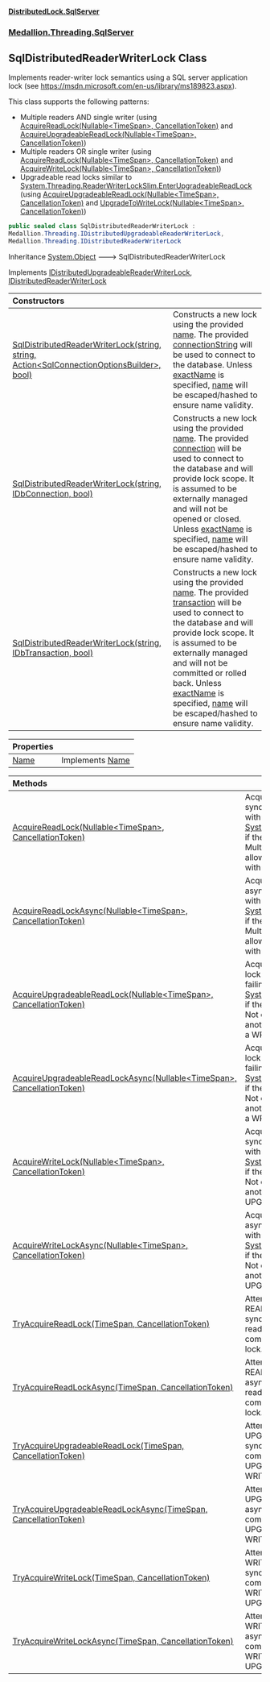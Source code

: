 #### [DistributedLock.SqlServer](README.md 'README')
### [Medallion.Threading.SqlServer](Medallion.Threading.SqlServer.md 'Medallion.Threading.SqlServer')

## SqlDistributedReaderWriterLock Class

Implements reader-writer lock semantics using a SQL server application lock
(see https://msdn.microsoft.com/en-us/library/ms189823.aspx).

This class supports the following patterns:
* Multiple readers AND single writer (using [AcquireReadLock(Nullable&lt;TimeSpan&gt;, CancellationToken)](SqlDistributedReaderWriterLock.AcquireReadLock.VL35b6pTj/jUeLkzFiukmQ.md 'Medallion.Threading.SqlServer.SqlDistributedReaderWriterLock.AcquireReadLock(System.Nullable<System.TimeSpan>, System.Threading.CancellationToken)') and [AcquireUpgradeableReadLock(Nullable&lt;TimeSpan&gt;, CancellationToken)](SqlDistributedReaderWriterLock.AcquireUpgradeableReadLock.FQQa8Ne3Ve3DCYUMPEnBDg.md 'Medallion.Threading.SqlServer.SqlDistributedReaderWriterLock.AcquireUpgradeableReadLock(System.Nullable<System.TimeSpan>, System.Threading.CancellationToken)'))
* Multiple readers OR single writer (using [AcquireReadLock(Nullable&lt;TimeSpan&gt;, CancellationToken)](SqlDistributedReaderWriterLock.AcquireReadLock.VL35b6pTj/jUeLkzFiukmQ.md 'Medallion.Threading.SqlServer.SqlDistributedReaderWriterLock.AcquireReadLock(System.Nullable<System.TimeSpan>, System.Threading.CancellationToken)') and [AcquireWriteLock(Nullable&lt;TimeSpan&gt;, CancellationToken)](SqlDistributedReaderWriterLock.AcquireWriteLock.EU9XGhm/TaMbin4RU73eiA.md 'Medallion.Threading.SqlServer.SqlDistributedReaderWriterLock.AcquireWriteLock(System.Nullable<System.TimeSpan>, System.Threading.CancellationToken)'))
* Upgradeable read locks similar to [System.Threading.ReaderWriterLockSlim.EnterUpgradeableReadLock](https://docs.microsoft.com/en-us/dotnet/api/System.Threading.ReaderWriterLockSlim.EnterUpgradeableReadLock 'System.Threading.ReaderWriterLockSlim.EnterUpgradeableReadLock') (using [AcquireUpgradeableReadLock(Nullable&lt;TimeSpan&gt;, CancellationToken)](SqlDistributedReaderWriterLock.AcquireUpgradeableReadLock.FQQa8Ne3Ve3DCYUMPEnBDg.md 'Medallion.Threading.SqlServer.SqlDistributedReaderWriterLock.AcquireUpgradeableReadLock(System.Nullable<System.TimeSpan>, System.Threading.CancellationToken)') and [UpgradeToWriteLock(Nullable&lt;TimeSpan&gt;, CancellationToken)](https://github.com/madelson/DistributedLock/tree/default-documentation/docs/api/DistributedLock.Core/IDistributedLockUpgradeableHandle.UpgradeToWriteLock.Tz7MsKLra+HymbjqGwuzRQ.md 'Medallion.Threading.IDistributedLockUpgradeableHandle.UpgradeToWriteLock(System.Nullable{System.TimeSpan},System.Threading.CancellationToken)'))

```csharp
public sealed class SqlDistributedReaderWriterLock :
Medallion.Threading.IDistributedUpgradeableReaderWriterLock,
Medallion.Threading.IDistributedReaderWriterLock
```

Inheritance [System.Object](https://docs.microsoft.com/en-us/dotnet/api/System.Object 'System.Object') &#129106; SqlDistributedReaderWriterLock

Implements [IDistributedUpgradeableReaderWriterLock](https://github.com/madelson/DistributedLock/tree/default-documentation/docs/api/DistributedLock.Core/IDistributedUpgradeableReaderWriterLock.md 'Medallion.Threading.IDistributedUpgradeableReaderWriterLock'), [IDistributedReaderWriterLock](https://github.com/madelson/DistributedLock/tree/default-documentation/docs/api/DistributedLock.Core/IDistributedReaderWriterLock.md 'Medallion.Threading.IDistributedReaderWriterLock')

| Constructors | |
| :--- | :--- |
| [SqlDistributedReaderWriterLock(string, string, Action&lt;SqlConnectionOptionsBuilder&gt;, bool)](SqlDistributedReaderWriterLock..ctor.t7dQ4a6u8pWRU7S46Bev2w.md 'Medallion.Threading.SqlServer.SqlDistributedReaderWriterLock.SqlDistributedReaderWriterLock(string, string, System.Action<Medallion.Threading.SqlServer.SqlConnectionOptionsBuilder>, bool)') | Constructs a new lock using the provided [name](SqlDistributedReaderWriterLock..ctor.t7dQ4a6u8pWRU7S46Bev2w.md#Medallion.Threading.SqlServer.SqlDistributedReaderWriterLock.SqlDistributedReaderWriterLock(string,string,System.Action_Medallion.Threading.SqlServer.SqlConnectionOptionsBuilder_,bool).name 'Medallion.Threading.SqlServer.SqlDistributedReaderWriterLock.SqlDistributedReaderWriterLock(string, string, System.Action<Medallion.Threading.SqlServer.SqlConnectionOptionsBuilder>, bool).name').   The provided [connectionString](SqlDistributedReaderWriterLock..ctor.t7dQ4a6u8pWRU7S46Bev2w.md#Medallion.Threading.SqlServer.SqlDistributedReaderWriterLock.SqlDistributedReaderWriterLock(string,string,System.Action_Medallion.Threading.SqlServer.SqlConnectionOptionsBuilder_,bool).connectionString 'Medallion.Threading.SqlServer.SqlDistributedReaderWriterLock.SqlDistributedReaderWriterLock(string, string, System.Action<Medallion.Threading.SqlServer.SqlConnectionOptionsBuilder>, bool).connectionString') will be used to connect to the database.  Unless [exactName](SqlDistributedReaderWriterLock..ctor.t7dQ4a6u8pWRU7S46Bev2w.md#Medallion.Threading.SqlServer.SqlDistributedReaderWriterLock.SqlDistributedReaderWriterLock(string,string,System.Action_Medallion.Threading.SqlServer.SqlConnectionOptionsBuilder_,bool).exactName 'Medallion.Threading.SqlServer.SqlDistributedReaderWriterLock.SqlDistributedReaderWriterLock(string, string, System.Action<Medallion.Threading.SqlServer.SqlConnectionOptionsBuilder>, bool).exactName') is specified, [name](SqlDistributedReaderWriterLock..ctor.t7dQ4a6u8pWRU7S46Bev2w.md#Medallion.Threading.SqlServer.SqlDistributedReaderWriterLock.SqlDistributedReaderWriterLock(string,string,System.Action_Medallion.Threading.SqlServer.SqlConnectionOptionsBuilder_,bool).name 'Medallion.Threading.SqlServer.SqlDistributedReaderWriterLock.SqlDistributedReaderWriterLock(string, string, System.Action<Medallion.Threading.SqlServer.SqlConnectionOptionsBuilder>, bool).name') will be escaped/hashed to ensure name validity. |
| [SqlDistributedReaderWriterLock(string, IDbConnection, bool)](SqlDistributedReaderWriterLock..ctor.aQ4wmiPxon1R/D2jE25+dg.md 'Medallion.Threading.SqlServer.SqlDistributedReaderWriterLock.SqlDistributedReaderWriterLock(string, System.Data.IDbConnection, bool)') | Constructs a new lock using the provided [name](SqlDistributedReaderWriterLock..ctor.aQ4wmiPxon1R/D2jE25+dg.md#Medallion.Threading.SqlServer.SqlDistributedReaderWriterLock.SqlDistributedReaderWriterLock(string,System.Data.IDbConnection,bool).name 'Medallion.Threading.SqlServer.SqlDistributedReaderWriterLock.SqlDistributedReaderWriterLock(string, System.Data.IDbConnection, bool).name').  The provided [connection](SqlDistributedReaderWriterLock..ctor.aQ4wmiPxon1R/D2jE25+dg.md#Medallion.Threading.SqlServer.SqlDistributedReaderWriterLock.SqlDistributedReaderWriterLock(string,System.Data.IDbConnection,bool).connection 'Medallion.Threading.SqlServer.SqlDistributedReaderWriterLock.SqlDistributedReaderWriterLock(string, System.Data.IDbConnection, bool).connection') will be used to connect to the database and will provide lock scope. It is assumed to be externally managed and will not be opened or closed.  Unless [exactName](SqlDistributedReaderWriterLock..ctor.aQ4wmiPxon1R/D2jE25+dg.md#Medallion.Threading.SqlServer.SqlDistributedReaderWriterLock.SqlDistributedReaderWriterLock(string,System.Data.IDbConnection,bool).exactName 'Medallion.Threading.SqlServer.SqlDistributedReaderWriterLock.SqlDistributedReaderWriterLock(string, System.Data.IDbConnection, bool).exactName') is specified, [name](SqlDistributedReaderWriterLock..ctor.aQ4wmiPxon1R/D2jE25+dg.md#Medallion.Threading.SqlServer.SqlDistributedReaderWriterLock.SqlDistributedReaderWriterLock(string,System.Data.IDbConnection,bool).name 'Medallion.Threading.SqlServer.SqlDistributedReaderWriterLock.SqlDistributedReaderWriterLock(string, System.Data.IDbConnection, bool).name') will be escaped/hashed to ensure name validity. |
| [SqlDistributedReaderWriterLock(string, IDbTransaction, bool)](SqlDistributedReaderWriterLock..ctor.V/fj2Yk0d/CnC3hDs1y3Cg.md 'Medallion.Threading.SqlServer.SqlDistributedReaderWriterLock.SqlDistributedReaderWriterLock(string, System.Data.IDbTransaction, bool)') | Constructs a new lock using the provided [name](SqlDistributedReaderWriterLock..ctor.V/fj2Yk0d/CnC3hDs1y3Cg.md#Medallion.Threading.SqlServer.SqlDistributedReaderWriterLock.SqlDistributedReaderWriterLock(string,System.Data.IDbTransaction,bool).name 'Medallion.Threading.SqlServer.SqlDistributedReaderWriterLock.SqlDistributedReaderWriterLock(string, System.Data.IDbTransaction, bool).name').  The provided [transaction](SqlDistributedReaderWriterLock..ctor.V/fj2Yk0d/CnC3hDs1y3Cg.md#Medallion.Threading.SqlServer.SqlDistributedReaderWriterLock.SqlDistributedReaderWriterLock(string,System.Data.IDbTransaction,bool).transaction 'Medallion.Threading.SqlServer.SqlDistributedReaderWriterLock.SqlDistributedReaderWriterLock(string, System.Data.IDbTransaction, bool).transaction') will be used to connect to the database and will provide lock scope. It is assumed to be externally managed and will not be committed or rolled back.  Unless [exactName](SqlDistributedReaderWriterLock..ctor.V/fj2Yk0d/CnC3hDs1y3Cg.md#Medallion.Threading.SqlServer.SqlDistributedReaderWriterLock.SqlDistributedReaderWriterLock(string,System.Data.IDbTransaction,bool).exactName 'Medallion.Threading.SqlServer.SqlDistributedReaderWriterLock.SqlDistributedReaderWriterLock(string, System.Data.IDbTransaction, bool).exactName') is specified, [name](SqlDistributedReaderWriterLock..ctor.V/fj2Yk0d/CnC3hDs1y3Cg.md#Medallion.Threading.SqlServer.SqlDistributedReaderWriterLock.SqlDistributedReaderWriterLock(string,System.Data.IDbTransaction,bool).name 'Medallion.Threading.SqlServer.SqlDistributedReaderWriterLock.SqlDistributedReaderWriterLock(string, System.Data.IDbTransaction, bool).name') will be escaped/hashed to ensure name validity. |

| Properties | |
| :--- | :--- |
| [Name](SqlDistributedReaderWriterLock.Name.md 'Medallion.Threading.SqlServer.SqlDistributedReaderWriterLock.Name') | Implements [Name](https://github.com/madelson/DistributedLock/tree/default-documentation/docs/api/DistributedLock.Core/IDistributedLock.Name.md 'Medallion.Threading.IDistributedLock.Name') |

| Methods | |
| :--- | :--- |
| [AcquireReadLock(Nullable&lt;TimeSpan&gt;, CancellationToken)](SqlDistributedReaderWriterLock.AcquireReadLock.VL35b6pTj/jUeLkzFiukmQ.md 'Medallion.Threading.SqlServer.SqlDistributedReaderWriterLock.AcquireReadLock(System.Nullable<System.TimeSpan>, System.Threading.CancellationToken)') | Acquires a READ lock synchronously, failing with [System.TimeoutException](https://docs.microsoft.com/en-us/dotnet/api/System.TimeoutException 'System.TimeoutException') if the attempt times out. Multiple readers are allowed. Not compatible with a WRITE lock. Usage: |
| [AcquireReadLockAsync(Nullable&lt;TimeSpan&gt;, CancellationToken)](SqlDistributedReaderWriterLock.AcquireReadLockAsync.frJQMqQ08BVx5q1tgkQxjQ.md 'Medallion.Threading.SqlServer.SqlDistributedReaderWriterLock.AcquireReadLockAsync(System.Nullable<System.TimeSpan>, System.Threading.CancellationToken)') | Acquires a READ lock asynchronously, failing with [System.TimeoutException](https://docs.microsoft.com/en-us/dotnet/api/System.TimeoutException 'System.TimeoutException') if the attempt times out. Multiple readers are allowed. Not compatible with a WRITE lock. Usage: |
| [AcquireUpgradeableReadLock(Nullable&lt;TimeSpan&gt;, CancellationToken)](SqlDistributedReaderWriterLock.AcquireUpgradeableReadLock.FQQa8Ne3Ve3DCYUMPEnBDg.md 'Medallion.Threading.SqlServer.SqlDistributedReaderWriterLock.AcquireUpgradeableReadLock(System.Nullable<System.TimeSpan>, System.Threading.CancellationToken)') | Acquires an UPGRADE lock synchronously, failing with [System.TimeoutException](https://docs.microsoft.com/en-us/dotnet/api/System.TimeoutException 'System.TimeoutException') if the attempt times out. Not compatible with another UPGRADE lock or a WRITE lock. Usage: |
| [AcquireUpgradeableReadLockAsync(Nullable&lt;TimeSpan&gt;, CancellationToken)](SqlDistributedReaderWriterLock.AcquireUpgradeableReadLockAsync.m/YUdo7XWAgnG1T4s0f5Vw.md 'Medallion.Threading.SqlServer.SqlDistributedReaderWriterLock.AcquireUpgradeableReadLockAsync(System.Nullable<System.TimeSpan>, System.Threading.CancellationToken)') | Acquires an UPGRADE lock asynchronously, failing with [System.TimeoutException](https://docs.microsoft.com/en-us/dotnet/api/System.TimeoutException 'System.TimeoutException') if the attempt times out. Not compatible with another UPGRADE lock or a WRITE lock. Usage: |
| [AcquireWriteLock(Nullable&lt;TimeSpan&gt;, CancellationToken)](SqlDistributedReaderWriterLock.AcquireWriteLock.EU9XGhm/TaMbin4RU73eiA.md 'Medallion.Threading.SqlServer.SqlDistributedReaderWriterLock.AcquireWriteLock(System.Nullable<System.TimeSpan>, System.Threading.CancellationToken)') | Acquires a WRITE lock synchronously, failing with [System.TimeoutException](https://docs.microsoft.com/en-us/dotnet/api/System.TimeoutException 'System.TimeoutException') if the attempt times out. Not compatible with another WRITE lock or an UPGRADE lock. Usage: |
| [AcquireWriteLockAsync(Nullable&lt;TimeSpan&gt;, CancellationToken)](SqlDistributedReaderWriterLock.AcquireWriteLockAsync.am3WXoiXExWu7PDcFrcbHg.md 'Medallion.Threading.SqlServer.SqlDistributedReaderWriterLock.AcquireWriteLockAsync(System.Nullable<System.TimeSpan>, System.Threading.CancellationToken)') | Acquires a WRITE lock asynchronously, failing with [System.TimeoutException](https://docs.microsoft.com/en-us/dotnet/api/System.TimeoutException 'System.TimeoutException') if the attempt times out. Not compatible with another WRITE lock or an UPGRADE lock. Usage: |
| [TryAcquireReadLock(TimeSpan, CancellationToken)](SqlDistributedReaderWriterLock.TryAcquireReadLock.UqHJCSMD9c66tSl6eX0L5w.md 'Medallion.Threading.SqlServer.SqlDistributedReaderWriterLock.TryAcquireReadLock(System.TimeSpan, System.Threading.CancellationToken)') | Attempts to acquire a READ lock synchronously. Multiple readers are allowed. Not compatible with a WRITE lock. Usage: |
| [TryAcquireReadLockAsync(TimeSpan, CancellationToken)](SqlDistributedReaderWriterLock.TryAcquireReadLockAsync.sG3MIB9MAtPJdHFbnV2eSw.md 'Medallion.Threading.SqlServer.SqlDistributedReaderWriterLock.TryAcquireReadLockAsync(System.TimeSpan, System.Threading.CancellationToken)') | Attempts to acquire a READ lock asynchronously. Multiple readers are allowed. Not compatible with a WRITE lock. Usage: |
| [TryAcquireUpgradeableReadLock(TimeSpan, CancellationToken)](SqlDistributedReaderWriterLock.TryAcquireUpgradeableReadLock.+0DGM6PoyEWIi1vW2vuGTg.md 'Medallion.Threading.SqlServer.SqlDistributedReaderWriterLock.TryAcquireUpgradeableReadLock(System.TimeSpan, System.Threading.CancellationToken)') | Attempts to acquire an UPGRADE lock synchronously. Not compatible with another UPGRADE lock or a WRITE lock. Usage: |
| [TryAcquireUpgradeableReadLockAsync(TimeSpan, CancellationToken)](SqlDistributedReaderWriterLock.TryAcquireUpgradeableReadLockAsync.cFH9Wic6iC3c0NhaQB0+3A.md 'Medallion.Threading.SqlServer.SqlDistributedReaderWriterLock.TryAcquireUpgradeableReadLockAsync(System.TimeSpan, System.Threading.CancellationToken)') | Attempts to acquire an UPGRADE lock asynchronously. Not compatible with another UPGRADE lock or a WRITE lock. Usage: |
| [TryAcquireWriteLock(TimeSpan, CancellationToken)](SqlDistributedReaderWriterLock.TryAcquireWriteLock.ZWd9ONo8vWJyVmWMPBHRtg.md 'Medallion.Threading.SqlServer.SqlDistributedReaderWriterLock.TryAcquireWriteLock(System.TimeSpan, System.Threading.CancellationToken)') | Attempts to acquire a WRITE lock synchronously. Not compatible with another WRITE lock or an UPGRADE lock. Usage: |
| [TryAcquireWriteLockAsync(TimeSpan, CancellationToken)](SqlDistributedReaderWriterLock.TryAcquireWriteLockAsync.PXBAXD3VfrmbmNfR4TNxfg.md 'Medallion.Threading.SqlServer.SqlDistributedReaderWriterLock.TryAcquireWriteLockAsync(System.TimeSpan, System.Threading.CancellationToken)') | Attempts to acquire a WRITE lock asynchronously. Not compatible with another WRITE lock or an UPGRADE lock. Usage: |
